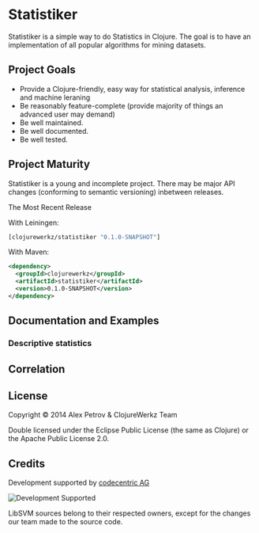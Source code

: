 # Statistiker

Statistiker is a simple way to do Statistics in Clojure.
The goal is to have an implementation of all popular algorithms 
for mining datasets.

## Project Goals

 * Provide a Clojure-friendly, easy way for statistical analysis, inference and machine leraning
 * Be reasonably feature-complete (provide majority of things an advanced user may demand)
 * Be well maintained.
 * Be well documented.
 * Be well tested.
 
 
## Project Maturity

Statistiker is a young and incomplete project. There may be major API 
changes (conforming to semantic versioning) inbetween releases.

The Most Recent Release

With Leiningen:

```clj
[clojurewerkz/statistiker "0.1.0-SNAPSHOT"]
```

With Maven:

```xml
<dependency>
  <groupId>clojurewerkz</groupId>
  <artifactId>statistiker</artifactId>
  <version>0.1.0-SNAPSHOT</version>
</dependency>
```

## Documentation and Examples 

### Descriptive statistics



## Correlation

## License

Copyright © 2014 Alex Petrov & ClojureWerkz Team

Double licensed under the Eclipse Public License (the same as Clojure) or the Apache Public License 2.0.

## Credits

Development supported by [codecentric AG](http://codecentric.de)

![Development Supported](https://www.codecentric.de/wp-content/themes/ccHomepage/img/logo-codecentric.png)

LibSVM sources belong to their respected owners, except for the changes our team made to the source code.
